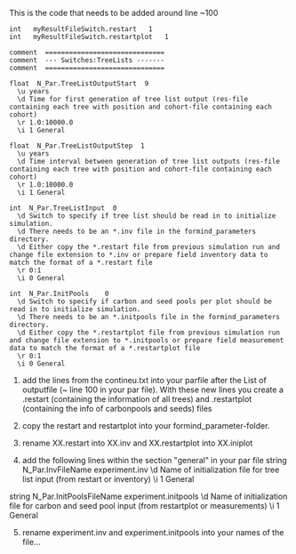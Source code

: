 This is the code that needs to be added around line ~100


```
int   myResultFileSwitch.restart   1
int   myResultFileSwitch.restartplot   1

comment  ==============================
comment  --- Switches:TreeLists -------
comment  ==============================

float  N_Par.TreeListOutputStart  9
  \u years
  \d Time for first generation of tree list output (res-file containing each tree with position and cohort-file containing each cohort)
  \r 1.0:10000.0
  \i 1 General

float  N_Par.TreeListOutputStep  1
  \u years
  \d Time interval between generation of tree list outputs (res-file containing each tree with position and cohort-file containing each cohort)
  \r 1.0:10000.0
  \i 1 General

int  N_Par.TreeListInput  0
  \d Switch to specify if tree list should be read in to initialize simulation. 
  \d There needs to be an *.inv file in the formind_parameters directory. 
  \d Either copy the *.restart file from previous simulation run and change file extension to *.inv or prepare field inventory data to match the format of a *.restart file
  \r 0:1
  \i 0 General
  
int  N_Par.InitPools    0
  \d Switch to specify if carbon and seed pools per plot should be read in to initialize simulation.
  \d There needs to be an *.initpools file in the formind_parameters directory.
  \d Either copy the *.restartplot file from previous simulation run and change file extension to *.initpools or prepare field measurement data to match the format of a *.restartplot file
  \r 0:1
  \i 0 General
```


1. add the lines from the contineu.txt into your parfile after the List of outputfile (~ line 100 in your par file). With these new lines you create a .restart (containing the information of all trees) and .restartplot (containing the info of carbonpools and seeds) files

2. copy the restart and restartplot into your formind_parameter-folder.

3. rename XX.restart into XX.inv and XX.restartplot into XX.iniplot

4. add the following lines within the section "general" in your par file
string    N_Par.InvFileName    experiment.inv
    \d Name of initialization file for tree list input (from restart or inventory)
    \i 1 General
    
string    N_Par.InitPoolsFileName    experiment.initpools
    \d Name of initialization file for carbon and seed pool input (from restartplot or measurements)
    \i 1 General

5. rename experiment.inv and experiment.initpools into your names of the file...